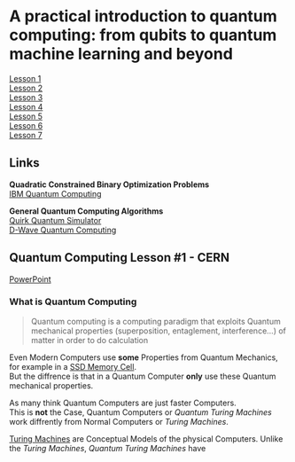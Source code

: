 # A practical introduction to quantum computing: from qubits to quantum machine learning and beyond
[Lesson 1](https://indico.cern.ch/event/970903/)  
[Lesson 2](https://indico.cern.ch/event/970904/)  
[Lesson 3](https://indico.cern.ch/event/970905/)  
[Lesson 4](https://indico.cern.ch/event/970906/)  
[Lesson 5](https://indico.cern.ch/event/970907/)  
[Lesson 6](https://indico.cern.ch/event/970908/)  
[Lesson 7](https://indico.cern.ch/event/970909/)  

## Links
**Quadratic Constrained Binary Optimization Problems**  
[IBM Quantum Computing](http://quantum-computing.ibm.com)

**General Quantum Computing Algorithms**  
[Quirk Quantum Simulator](http://algassert.com/quirk)  
[D-Wave Quantum Computing](https://dwavesys.com/take-leap)

## Quantum Computing Lesson #1 - CERN
[PowerPoint](https://indico.cern.ch/event/970903/attachments/2136822/3599305/PIQC%20Lecture%201.pdf)

### What is Quantum Computing
> Quantum computing is a computing paradigm that exploits Quantum mechanical properties (superposition, entaglement, interference...) of matter in order to do calculation

Even Modern Computers use **some** Properties from Quantum Mechanics, for example in a [SSD Memory Cell](https://youtu.be/5f2xOxRGKqk).  
But the diffrence is that in a Quantum Computer **only** use these Quantum mechanical properties.

As many think Quantum Computers are just faster Computers.  
This is **not** the Case, Quantum Computers or *Quantum Turing Machines* work diffrently from Normal Computers or *Turing Machines*.  

[Turing Machines](https://youtu.be/gJQTFhkhwPA) are Conceptual Models of the physical Computers.
Unlike the *Turing Machines*, *Quantum Turing Machines* have 
